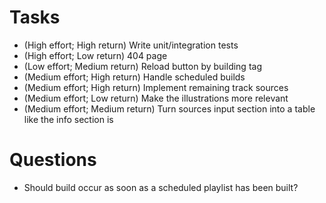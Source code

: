# Tasks
- (High effort; High return) Write unit/integration tests
- (High effort; Low return) 404 page
- (Low effort; Medium return) Reload button by building tag
- (Medium effort; High return) Handle scheduled builds
- (Medium effort; High return) Implement remaining track sources
- (Medium effort; Low return) Make the illustrations more relevant
- (Medium effort; Medium return) Turn sources input section into a table like the info section is

# Questions
- Should build occur as soon as a scheduled playlist has been built?